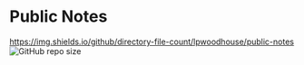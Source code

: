 # Public Notes

https://img.shields.io/github/directory-file-count/lpwoodhouse/public-notes
![GitHub repo size](https://img.shields.io/github/repo-size/lpwoodhouse/public-notes?color=purple)
